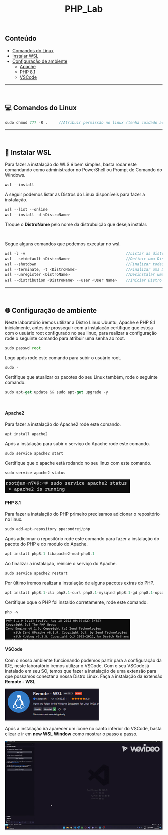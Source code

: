 <h1 align="center"> PHP_Lab </h1>

<br/>

## Conteúdo

<ul>
  <li>
    <a href="#--comandos-do-linux">Comandos do Linux</a>
  </li>
  <li>
    <a href="#--instalar-wsl">Instalar WSL</a>
  </li>
  <li>
    <a href="#--configuração-de-ambiente">Configuração de ambiente</a>
    <ul>
      <li>
        <a href="#-apache2">Apache</a>
      </li>
      <li>
        <a href="#-php-81">PHP 8.1</a>
      </li>
      <li>
        <a href="#-vscode">VSCode</a>
      </li>
    </ul>
  </li>
</ul>

---

<br/>

## [](https://github.com/brunosllz/php_lab#--comandos-do-linux) 💻 Comandos do Linux

```js
sudo chmod 777 -R .     //Atribuir permissão no linux (tenha cuidado ao usar este comando)
```

---

<br/>

## [](https://github.com/brunosllz/php_lab#--instalar-wsl) 🐧 Instalar WSL

Para fazer a instalação do WLS é bem simples, basta rodar este comandando como administrador no PowerShell ou Prompt de Comando do Windows.
```js
wsl --install
```
A seguir podemos listar as Distros do Linux disponíveis para fazer a instalação.
```js
wsl --list --online
wsl --install -d <DistroName>
```
<p>Troque o <strong>DistroName</strong> pelo nome da distrubuição que deseja instalar.</p> 

<br/>

Segue alguns comandos que podemos executar no wsl.
```js
wsl -l -v                                             //Listar as distribuições instaladas e sua versão
wsl --setdefault <DistroName>                         //Definir uma Distro padrão
wsl --shutdown                                        //Finalizar todas as Distros que estão rodando
wsl --terminate, -t <DistroName>                      //Finalizar uma Distros específica
wsl --unregister <DistroName>                         //Desinstalar uma Distro
wsl --distribution <DistroName> --user <User Name>    //Iniciar Distro pelo Prompt de Comando do Windows
```

---

<br/>

## [](https://github.com/brunosllz/php_lab#--configuração-de-ambiente) 🌐 Configuração de ambiente
Neste laboratório iremos utilizar a Distro Linux Ubuntu, Apache e PHP 8.1 inicialmente, antes de prosseguir com a instalação certifique que esteja com o usuário root configurado no seu linux, para realizar a configuração rode o seguinte comando para atribuir uma senha ao root.
```js
sudo passwd root
```
Logo após rode este comando para subir o usuário root.
```js
sudo -
```
Certifique que atualizar os pacotes do seu Linux também, rode o seguinte comando.
```js
sudo apt-get update && sudo apt-get upgrade -y
```

<br/>

#### [](https://github.com/brunosllz/php_lab#-apache2) Apache2
Para fazer a instalação do Apache2 rode este comando.
```js
apt install apache2
```
Após a instalação para subir o serviço do Apache rode este comando.
```js
sudo service apache2 start
```
Certifique que o apache está rodando no seu linux com este comando.
```js
sudo service apache2 status
```
<img alt="apache_status" title="#apache_status" src="https://github.com/brunosllz/php_lab/blob/main/assets/apache_status.png" width="400px"/>

<br/>

#### [](https://github.com/brunosllz/php_lab#-php-81) PHP 8.1
Para fazer a instalação do PHP primeiro precisamos adicionar o repositório no linux.
```js
sudo add-apt-repository ppa:ondrej/php
```

Após adicionar o repositório rode este comando para fazer a instalação do pacote do PHP e do modulo do Apache.
```js
apt install php8.1 libapache2-mod-php8.1
```

Ao finalizar a instalação, reinicie o serviço do Apache.
```js
sudo service apache2 restart
```

Por último iremos realizar a instalação de alguns pacotes extras do PHP.
```js
apt install php8.1-cli php8.1-curl php8.1-mysqlnd php8.1-gd php8.1-opcache php8.1-zip php8.1-intl php8.1-common php8.1-bcmath php8.1-imap php8.1-imagick php8.1-xmlrpc php8.1-readline php8.1-memcached php8.1-redis php8.1-mbstring php8.1-apcu php8.1-xml php8.1-dom php8.1-redis php8.1-memcached php8.1-memcache php8.1-xdebug php8.1-pcov
```

Certifique oque o PHP foi instaldo corretamente, rode este comando.
```js
php -v
```
<img alt="php-log" title="#php-log" src="https://github.com/brunosllz/php_lab/blob/main/assets/php_log.png" width="400px"/>

<br/>

#### [](https://github.com/brunosllz/php_lab#-vscode) VSCode

Com o nosso ambiente funcionando podemos partir para a configuração da IDE, neste laboratório iremos utilizar o VSCode.
Com o seu VSCode já instalado em seu SO, temos que fazer a instalação de uma extensão para que possamos conectar a nossa Distro Linux.
Faça a instalação da extensão <strong>Remote - WSL</strong>

<img alt="php-log" title="#vscode-extension" src="https://github.com/brunosllz/php_lab/blob/main/assets/vscode_extension.png" width="300px"/>

Após a instalação irá aparecer um ícone no canto inferior do VSCode, basta clicar e ir em <strong>new WSL Window</strong> como mostrar o passo a passo.

![giphy](https://github.com/brunosllz/php_lab/blob/main/assets/My%20Video.gif)


